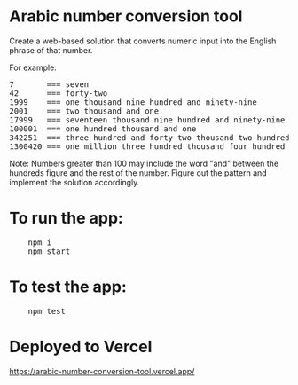# Arabic number conversion tool

Create a web-based solution that converts numeric input into the English phrase of that number. 

For example:
<pre>
7       === seven
42      === forty-two
1999    === one thousand nine hundred and ninety-nine
2001    === two thousand and one
17999   === seventeen thousand nine hundred and ninety-nine
100001  === one hundred thousand and one
342251  === three hundred and forty-two thousand two hundred and fifty-one
1300420 === one million three hundred thousand four hundred and twenty
</pre>

Note: Numbers greater than 100 may include the word "and" between the hundreds figure and the rest of the number. Figure out the pattern and implement the solution accordingly.

# To run the app:
<pre>
    npm i
    npm start
</pre>

# To test the app:
<pre>
    npm test
</pre>

# Deployed to Vercel
https://arabic-number-conversion-tool.vercel.app/

